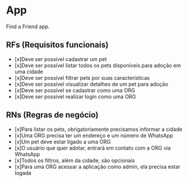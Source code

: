 # App

Find a Friend app.

## RFs (Requisitos funcionais)

- [x]Deve ser possível cadastrar um pet
- [x]Deve ser possível listar todos os pets disponíveis para adoção em uma cidade
- [x]Deve ser possível filtrar pets por suas características
- [x]Deve ser possível visualizar detalhes de um pet para adoção
- [x]Deve ser possível se cadastrar como uma ORG
- [x]Deve ser possível realizar login como uma ORG

## RNs (Regras de negócio)

- [x]Para listar os pets, obrigatoriamente precisamos informar a cidade
- [x]Uma ORG precisa ter um endereço e um número de WhatsApp
- [x]Um pet deve estar ligado a uma ORG
- [x]O usuário que quer adotar, entrará em contato com a ORG via WhatsApp
- [x]Todos os filtros, além da cidade, são opcionais
- [x]Para uma ORG acessar a aplicação como admin, ela precisa estar logada

